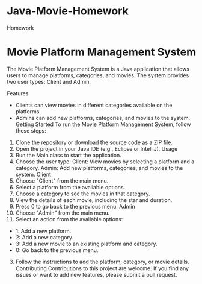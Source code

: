 # Java-Movie-Homework
Homework
# Movie Platform Management System
The Movie Platform Management System is a Java application that allows users to manage platforms, categories, and movies. The system provides two user types: Client and Admin.

Features
* Clients can view movies in different categories available on the platforms.
* Admins can add new platforms, categories, and movies to the system.
Getting Started
To run the Movie Platform Management System, follow these steps:

1. Clone the repository or download the source code as a ZIP file.
2. Open the project in your Java IDE (e.g., Eclipse or IntelliJ).
Usage
1. Run the Main class to start the application.
2. Choose the user type:
Client: View movies by selecting a platform and a category.
Admin: Add new platforms, categories, and movies to the system.
Client
1. Choose "Client" from the main menu.
2. Select a platform from the available options.
3. Choose a category to see the movies in that category.
4. View the details of each movie, including the star and duration.
5. Press 0 to go back to the previous menu.
Admin
1. Choose "Admin" from the main menu.
2. Select an action from the available options:
* 1: Add a new platform.
* 2: Add a new category.
* 3: Add a new movie to an existing platform and category.
* 0: Go back to the previous menu.
3. Follow the instructions to add the platform, category, or movie details.
Contributing
Contributions to this project are welcome. If you find any issues or want to add new features, please submit a pull request.
